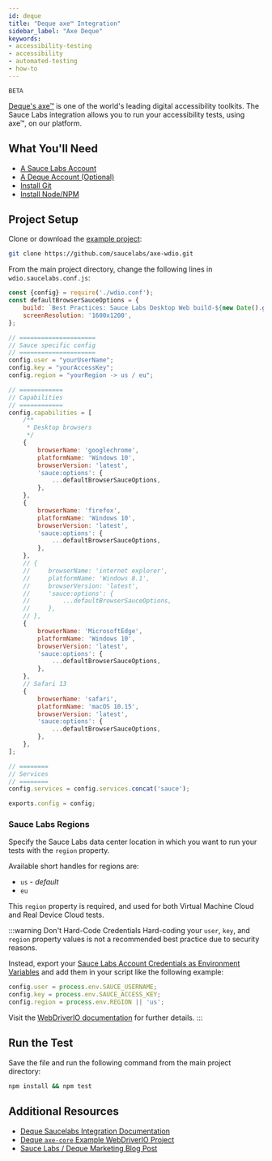 ```yaml
---
id: deque
title: "Deque axe™ Integration"
sidebar_label: "Axe Deque"
keywords:
- accessibility-testing
- accessibility
- automated-testing
- how-to
---
```


<p><small><span class="highlight beta">BETA</span></small></p>

[Deque's axe™](https://www.deque.com/axe/) is one of the world's leading digital accessibility toolkits. The Sauce Labs integration allows you to run your accessibility tests, using axe™, on our platform.

## What You'll Need
* [A Sauce Labs Account](https://saucelabs.com/sign-up)
* [A Deque Account (Optional)](https://axe.deque.com/plans)
* [Install Git](https://git-scm.com/downloads)
* [Install Node/NPM](https://nodejs.org/en/download/)

## Project Setup

Clone or download the [example project](https://github.com/saucelabs/axe-wdio):

```bash
git clone https://github.com/saucelabs/axe-wdio.git
```
From the main project directory, change the following lines in `wdio.saucelabs.conf.js`:

```js {10-12}
const {config} = require('./wdio.conf');
const defaultBrowserSauceOptions = {
    build: `Best Practices: Sauce Labs Desktop Web build-${new Date().getTime()}`,
    screenResolution: '1600x1200',
};

// =====================
// Sauce specific config
// =====================
config.user = "yourUserName";
config.key = "yourAccessKey";
config.region = "yourRegion -> us / eu";

// ============
// Capabilities
// ============
config.capabilities = [
    /**
     * Desktop browsers
     */
    {
        browserName: 'googlechrome',
        platformName: 'Windows 10',
        browserVersion: 'latest',
        'sauce:options': {
            ...defaultBrowserSauceOptions,
        },
    },
    {
        browserName: 'firefox',
        platformName: 'Windows 10',
        browserVersion: 'latest',
        'sauce:options': {
            ...defaultBrowserSauceOptions,
        },
    },
    // {
    //     browserName: 'internet explorer',
    //     platformName: 'Windows 8.1',
    //     browserVersion: 'latest',
    //     'sauce:options': {
    //         ...defaultBrowserSauceOptions,
    //     },
    // },
    {
        browserName: 'MicrosoftEdge',
        platformName: 'Windows 10',
        browserVersion: 'latest',
        'sauce:options': {
            ...defaultBrowserSauceOptions,
        },
    },
    // Safari 13
    {
        browserName: 'safari',
        platformName: 'macOS 10.15',
        browserVersion: 'latest',
        'sauce:options': {
            ...defaultBrowserSauceOptions,
        },
    },
];

// ========
// Services
// ========
config.services = config.services.concat('sauce');

exports.config = config;

```

### Sauce Labs Regions
Specify the Sauce Labs data center location in which you want to run your tests with the `region` property. 
   
Available short handles for regions are:
   * `us` - *default*
   * `eu`

This `region` property is required, and used for both Virtual Machine Cloud and Real Device Cloud tests.


:::warning Don't Hard-Code Credentials
Hard-coding your `user`, `key`, and `region` property values is not a recommended best practice due to security reasons. 

Instead, export your [Sauce Labs Account Credentials as Environment Variables](https://wiki.saucelabs.com/display/DOCS/Best+Practice%3A+Use+Environment+Variables+for+Authentication+Credentials) and add them in your script like the following example:

```js
config.user = process.env.SAUCE_USERNAME;
config.key = process.env.SAUCE_ACCESS_KEY;
config.region = process.env.REGION || 'us';
```

Visit the [WebDriverIO documentation](https://webdriver.io/docs/sauce-service.html) for further details.
:::

## Run the Test
Save the file and run the following command from the main project directory:
```bash
npm install && npm test
```

## Additional Resources
* [Deque Saucelabs Integration Documentation](https://www.deque.com/saucelabs/get-started/)
* [Deque `axe-core` Example WebDriverIO Project](https://github.com/dequelabs/axe-core-npm/tree/develop/packages/webdriverio)
* [Sauce Labs / Deque Marketing Blog Post](https://saucelabs.com/news/sauce-labs-and-deque-systems-join-forces-to-help-enterprises-ensure-digital-accessibility)
